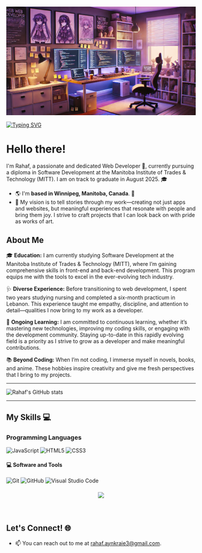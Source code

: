 ![Banner](https://raw.githubusercontent.com/Rahaf-Ayn-Kraie/Rahaf-Ayn-Kraie/refs/heads/main/d2b015ef-affc-4e36-96f9-dde5075e53af.webp?token=GHSAT0AAAAAACXDNP5NHORBL2QKTUA4IWWYZ2AZXQQ)

[![Typing SVG](https://readme-typing-svg.demolab.com?font=Fira+Code&size=22&pause=1000&color=F5DAF6&vCenter=true&random=true&width=435&lines=I'm+a+software+developer+student;Passionate+about+technology+%26+art)](https://git.io/typing-svg)


# Hello there!

I'm Rahaf, a passionate and dedicated Web Developer 🎨, currently pursuing a diploma in Software Development at the Manitoba Institute of Trades & Technology (MITT). I am on track to graduate in August 2025. 🎓
- 🌎 I'm **based in Winnipeg, Manitoba, Canada**. 🍁
-  🥅 My vision is to tell stories through my work—creating not just apps and websites, but meaningful experiences that resonate with people and bring them joy. I strive to craft projects that I can look back on with pride as works of art.

## About Me

🎓 **Education:** I am currently studying Software Development at the Manitoba Institute of Trades & Technology (MITT), where I’m gaining comprehensive skills in front-end and back-end development. This program equips me with the tools to excel in the ever-evolving tech industry.

🩺 **Diverse Experience:** Before transitioning to web development, I spent two years studying nursing and completed a six-month practicum in Lebanon. This experience taught me empathy, discipline, and attention to detail—qualities I now bring to my work as a developer.

🎒 **Ongoing Learning:** I am committed to continuous learning, whether it’s mastering new technologies, improving my coding skills, or engaging with the development community. Staying up-to-date in this rapidly evolving field is a priority as I strive to grow as a developer and make meaningful contributions.

📚  **Beyond Coding:** When I’m not coding, I immerse myself in novels, books, and anime. These hobbies inspire creativity and give me fresh perspectives that I bring to my projects.

---

![Rahaf's GitHub stats](https://github-readme-stats.vercel.app/api?username=Rahaf-Ayn-Kraie&show_icons=true&theme=date_night)

---

## My Skills 💻

### Programming Languages
![JavaScript](https://img.shields.io/badge/javascript-%23323330.svg?style=for-the-badge&logo=javascript&logoColor=%23F7DF1E)
![HTML5](https://img.shields.io/badge/html5-%23E34F26.svg?style=for-the-badge&logo=html5&logoColor=white)
![CSS3](https://img.shields.io/badge/css3-%231572B6.svg?style=for-the-badge&logo=css3&logoColor=white)

#### 💻 Software and Tools

![Git](https://img.shields.io/badge/git-%23F05033.svg?style=for-the-badge&logo=git&logoColor=white)
![GitHub](https://img.shields.io/badge/github-%23121011.svg?style=for-the-badge&logo=github&logoColor=white)
![Visual Studio Code](https://img.shields.io/badge/Visual%20Studio%20Code-0078d7.svg?style=for-the-badge&logo=visual-studio-code&logoColor=white)


<h3 align="center">
    <img src="https://readme-typing-svg.herokuapp.com/?font=Righteous&size=25&center=true&vCenter=true&width=500&height=70&duration=4000&lines=Thanks+for+visiting!+✌️;+Shoot+me+a+message+on+email!;Rahaf+:)&color=F5A9B8">
</h3>


<br/>

## Let's Connect! 🌐
- 📫 You can reach out to me at [rahaf.aynkraie3@gmail.com](mailto:rahaf.aynkraie3@gmail.com).

